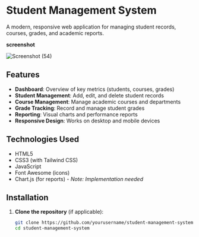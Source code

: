 # Student Management System

A modern, responsive web application for managing student records, courses, grades, and academic reports.

**screenshot** 

![Screenshot (54)](https://github.com/user-attachments/assets/11c6b74f-17e6-40da-9f32-3608f1a8d8ae)

## Features

- **Dashboard**: Overview of key metrics (students, courses, grades)
- **Student Management**: Add, edit, and delete student records
- **Course Management**: Manage academic courses and departments
- **Grade Tracking**: Record and manage student grades
- **Reporting**: Visual charts and performance reports
- **Responsive Design**: Works on desktop and mobile devices

## Technologies Used

- HTML5
- CSS3 (with Tailwind CSS)
- JavaScript
- Font Awesome (icons)
- Chart.js (for reports) - *Note: Implementation needed*

## Installation

1. **Clone the repository** (if applicable):
   ```bash
   git clone https://github.com/yourusername/student-management-system.git
   cd student-management-system
